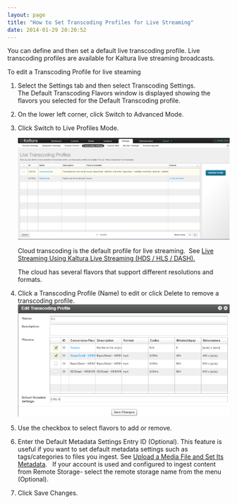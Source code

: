 ```yaml
---
layout: page
title: "How to Set Transcoding Profiles for Live Streaming"
date: 2014-01-29 20:20:52
---
```


You can define and then set a default live transcoding profile. Live transcoding profiles are available for Kaltura live streaming broadcasts.

<p class="mce-procedure">
  To edit a Transcoding Profile for live steaming
</p>

1.  Select the Settings tab and then select Transcoding Settings.  
    The Default Transcoding Flavors window is displayed showing the flavors you selected for the Default Transcoding profile.
2.  On the lower left corner, click Switch to Advanced Mode.
3.  Click Switch to Live Profiles Mode.
    
    <img src="../../assets/1316">
    
    Cloud transcoding is the default profile for live streaming.  See <a href="http://knowledge.kaltura.com/node/1047#live_transcoding_profile" target="_blank">Live Streaming Using Kaltura Live Streaming (HDS / HLS / DASH).</a>
    
    The cloud has several flavors that support different resolutions and formats.

4.  Click a Transcoding Profile (Name) to edit or click Delete to remove a transcoding profile.<img src="../../assets/1315">
5.  Use the checkbox to select flavors to add or remove.
6.  Enter the Default Metadata Settings Entry ID (Optional). This feature is useful if you want to set default metadata settings such as tags/categories to files you ingest. See <a href="http://knowledge.kaltura.com/node/339" target="_blank">Upload a Media File and Set Its Metadata</a>.   If your account is used and configured to ingest content from Remote Storage- select the remote storage name from the menu (Optional).
7.  Click Save Changes.
